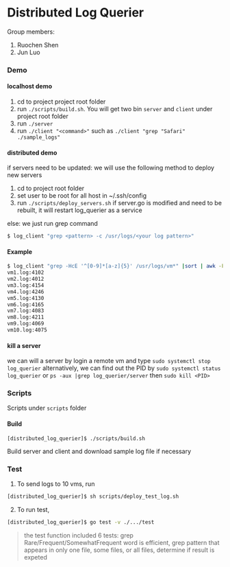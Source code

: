 # Distributed Log Querier

Group members:
1. Ruochen Shen
2. Jun Luo

### Demo

#### localhost demo
1. cd to project project root folder
2. run `./scripts/build.sh`. You will get two bin `server` and `client` under project root folder
3. run `./server`
4. run `./client "<command>"` such as `./client "grep "Safari" ./sample_logs"`

#### distributed demo
if servers need to be updated: we will use the following method to deploy new servers
1. cd to project root folder
2. set user to be root for all host in ~/.ssh/config
3. run `./scripts/deploy_servers.sh` if server.go is modified and need to be rebuilt, it will restart log_querier as a service

else: we just run grep command
```bash
$ log_client "grep <pattern> -c /usr/logs/<your log pattern>"
```

#### Example 
```bash
$ log_client "grep -HcE '^[0-9]*[a-z]{5}' /usr/logs/vm*" |sort | awk -F '/' '{print $4}'
vm1.log:4102
vm2.log:4012
vm3.log:4154
vm4.log:4246
vm5.log:4130
vm6.log:4165
vm7.log:4083
vm8.log:4211
vm9.log:4069
vm10.log:4075
```

#### kill a server
we can will a server by login a remote vm and type `sudo systemctl stop log_querier`
alternatively, we can find out the PID by `sudo systemctl status log_querier` or `ps -aux |grep log_querier/server`
then `sudo kill <PID>`

### Scripts

Scripts under `scripts` folder

#### Build

```
[distributed_log_querier]$ ./scripts/build.sh
```
Build server and client and download sample log file if necessary

### Test

1. To send logs to 10 vms, run 
```bash
[distributed_log_querier]$ sh scripts/deploy_test_log.sh
```
2. To run test, 
```bash
[distributed_log_querier]$ go test -v ./.../test
```

> the test function included 6 tests:  grep Rare/Frequent/SomewhatFrequent word is efficient, grep pattern that appears in only one file, some files, or all files, determine if result is expeted
